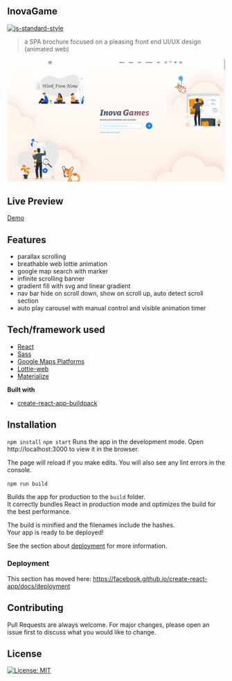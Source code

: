 ## InovaGame

[![js-standard-style](https://img.shields.io/badge/code%20style-standard-brightgreen.svg?style=flat)](https://github.com/feross/standard)

> a SPA brochure focused on a pleasing front end UI/UX design (animated web)

![frontpage](/src/components/utils/images/frontpage.png?raw=true "Optional Title")

## Live Preview
[Demo](https://guohaoouyang.github.io/spa-brochure-inovagame/)

## Features
- parallax scrolling
- breathable web lottie animation
- google map search with marker
- infinite scrolling banner
- gradient fill with svg and linear gradient
- nav bar hide on scroll down, show on scroll up, auto detect scroll section
- auto play carousel with manual control and visible animation timer

## Tech/framework used
- [React](https://reactjs.org/)
- [Sass](https://sass-lang.com/)
- [Google Maps Platforms](https://developers.google.com/maps/documentation)
- [Lottie-web](https://github.com/airbnb/lottie-web)
- [Materialize](https://materializecss.com/)

**Built with**
- [create-react-app-buildpack](https://github.com/mars/create-react-app-buildpack)

## Installation

`npm install`
`npm start`
Runs the app in the development mode.
Open http://localhost:3000 to view it in the browser.

The page will reload if you make edits.
You will also see any lint errors in the console.

 `npm run build`

Builds the app for production to the `build` folder.<br />
It correctly bundles React in production mode and optimizes the build for the best performance.

The build is minified and the filenames include the hashes.<br />
Your app is ready to be deployed!

See the section about [deployment](https://facebook.github.io/create-react-app/docs/deployment) for more information.

### Deployment

This section has moved here: https://facebook.github.io/create-react-app/docs/deployment

## Contributing

Pull Requests are always welcome.
For major changes, please open an issue first to discuss what you would like to change.


## License

[![License: MIT](https://img.shields.io/badge/License-MIT-yellow.svg)](https://opensource.org/licenses/MIT)



